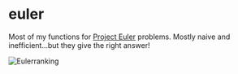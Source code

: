 # euler
Most of my functions for [Project Euler](https://projecteuler.net/archives) problems.  Mostly naive and inefficient...but they give the right answer!

![Eulerranking](https://projecteuler.net/profile/stereoabuse.png)
